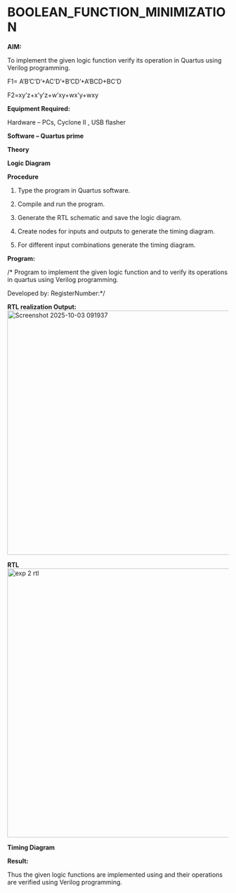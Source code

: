# BOOLEAN_FUNCTION_MINIMIZATION

**AIM:**

To implement the given logic function verify its operation in Quartus using Verilog programming.

F1= A’B’C’D’+AC’D’+B’CD’+A’BCD+BC’D 

F2=xy’z+x’y’z+w’xy+wx’y+wxy

**Equipment Required:**

Hardware – PCs, Cyclone II , USB flasher

**Software – Quartus prime**

**Theory**

**Logic Diagram**

**Procedure**

1.	Type the program in Quartus software.

2.	Compile and run the program.

3.	Generate the RTL schematic and save the logic diagram.

4.	Create nodes for inputs and outputs to generate the timing diagram.

5.	For different input combinations generate the timing diagram.


**Program:**

/* Program to implement the given logic function and to verify its operations in quartus using Verilog programming. 

Developed by: RegisterNumber:*/


**RTL realization Output:**
<img width="1194" height="556" alt="Screenshot 2025-10-03 091937" src="https://github.com/user-attachments/assets/aba07541-3158-4bb0-bce0-808d6fc0b686" />


**RTL**
<img width="888" height="612" alt="exp 2 rtl " src="https://github.com/user-attachments/assets/5036f680-e127-4e8a-9e04-36fede9011d9" />


**Timing Diagram**

**Result:**

Thus the given logic functions are implemented using and their operations are verified using Verilog programming.


